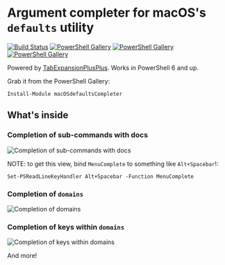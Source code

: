 # Argument completer for macOS's `defaults` utility

[![Build Status](https://dev.azure.com/TylerLeonhardt/macOSdefaultsCompleter/_apis/build/status/TylerLeonhardt.macOSdefaultsCompleter?branchName=master)](https://dev.azure.com/TylerLeonhardt/macOSdefaultsCompleter/_build/latest?definitionId=5&branchName=master)
[![PowerShell Gallery](https://img.shields.io/powershellgallery/v/macOSdefaultsCompleter.svg)](https://www.powershellgallery.com/packages/macOSdefaultsCompleter)
[![PowerShell Gallery](https://img.shields.io/powershellgallery/dt/macOSdefaultsCompleter.svg)](https://www.powershellgallery.com/packages/macOSdefaultsCompleter)
[![PowerShell Gallery](https://img.shields.io/powershellgallery/p/macOSdefaultsCompleter.svg)](https://www.powershellgallery.com/packages/macOSdefaultsCompleter)

Powered by [TabExpansionPlusPlus](https://github.com/lzybkr/TabExpansionPlusPlus). Works in PowerShell 6 and up.

Grab it from the PowerShell Gallery:

```pwsh
Install-Module macOSdefaultsCompleter
```

## What's inside

### Completion of sub-commands with docs

![Completion of sub-commands with docs](https://user-images.githubusercontent.com/2644648/61571200-abe73600-aa46-11e9-9364-d2b965fd4db0.png)

NOTE: to get this view, bind `MenuComplete` to something like `Alt+Spacebar`!:

```pwsh
Set-PSReadLineKeyHandler Alt+Spacebar -Function MenuComplete
```

### Completion of `domains`

![Completion of domains](https://user-images.githubusercontent.com/2644648/61571250-f10b6800-aa46-11e9-8fe7-bc991dd34cc2.png)

### Completion of keys within `domains`

![Completion of keys within domains](https://user-images.githubusercontent.com/2644648/61571287-18623500-aa47-11e9-830c-338e8fa475e4.png)

And more!
